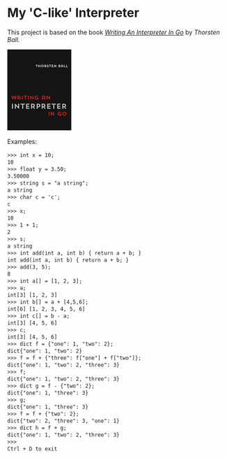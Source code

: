 # My 'C-like' Interpreter

This project is based on the book [*Writing An Interpreter In Go*](https://interpreterbook.com/) by *Thorsten Ball*.

[![Writing An Interpreter In Go](waiig.png)](https://interpreterbook.com/)

Examples:

```
>>> int x = 10;
10
>>> float y = 3.50;
3.50000
>>> string s = "a string";
a string
>>> char c = 'c';
c
>>> x;
10
>>> 1 + 1;
2
>>> s;
a string
>>> int add(int a, int b) { return a + b; }
int add(int a, int b) { return a + b; }
>>> add(3, 5);
8
>>> int a[] = [1, 2, 3];
>>> a;
int[3] [1, 2, 3]
>>> int b[] = a + [4,5,6];
int[6] [1, 2, 3, 4, 5, 6]
>>> int c[] = b - a;
int[3] [4, 5, 6]
>>> c;
int[3] [4, 5, 6]
>>> dict f = {"one": 1, "two": 2};              
dict{"one": 1, "two": 2}
>>> f = f + {"three": f["one"] + f["two"]};
dict{"one": 1, "two": 2, "three": 3}
>>> f;
dict{"one": 1, "two": 2, "three": 3}
>>> dict g = f - {"two": 2};
dict{"one": 1, "three": 3}
>>> g;
dict{"one": 1, "three": 3}
>>> f = f + {"two": 2};       
dict{"two": 2, "three": 3, "one": 1}
>>> dict h = f + g;
dict{"one": 1, "two": 2, "three": 3}
>>> 
Ctrl + D to exit
```
